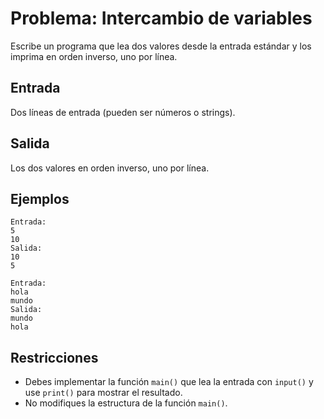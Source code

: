 # Problema: Intercambio de variables

Escribe un programa que lea dos valores desde la entrada estándar y los imprima en orden inverso, uno por línea.

## Entrada
Dos líneas de entrada (pueden ser números o strings).

## Salida
Los dos valores en orden inverso, uno por línea.

## Ejemplos
```
Entrada:
5
10
Salida:
10
5
```

```
Entrada:
hola
mundo
Salida:
mundo
hola
```

## Restricciones
- Debes implementar la función `main()` que lea la entrada con `input()` y use `print()` para mostrar el resultado.
- No modifiques la estructura de la función `main()`.
